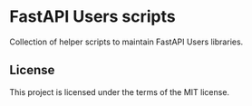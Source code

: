 # FastAPI Users scripts

Collection of helper scripts to maintain FastAPI Users libraries.

## License

This project is licensed under the terms of the MIT license.
